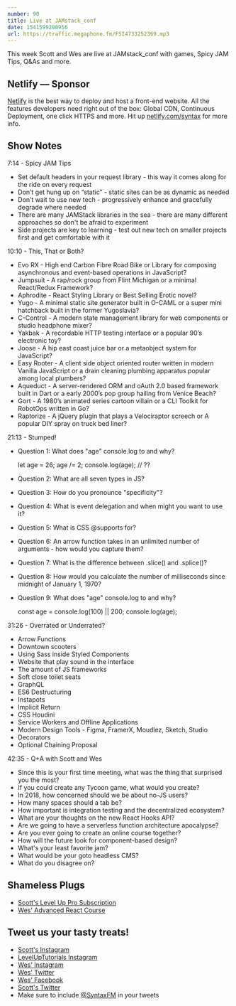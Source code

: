 ```yaml
---
number: 90
title: Live at JAMstack_conf
date: 1541599200956
url: https://traffic.megaphone.fm/FSI4733252369.mp3
---
```


This week Scott and Wes are live at JAMstack_conf with games, Spicy JAM Tips, Q&As and more.

## Netlify — Sponsor

[Netlify](https://netlify.com/syntax) is the best way to deploy and host a front-end website. All the features developers need right out of the box: Global CDN, Continuous Deployment, one click HTTPS and more. Hit up [netlify.com/syntax](https://netlify.com/syntax) for more info.

## Show Notes

7:14 - Spicy JAM Tips

* Set default headers in your request library - this way it comes along for the ride on every request
* Don’t get hung up on “static” - static sites can be as dynamic as needed
* Don’t wait to use new tech - progressively enhance and gracefully degrade where needed
* There are many JAMStack libraries in the sea - there are many different approaches so don't be afraid to experiment
* Side projects are key to learning - test out new tech on smaller projects first and get comfortable with it

10:10 - This, That or Both?

* Evo RX - High end Carbon Fibre Road Bike or Library for composing asynchronous and event-based operations in JavaScript?
* Jumpsuit - A rap/rock group from Flint Michigan or a minimal React/Redux Framework?
* Aphrodite - React Styling Library or Best Selling Erotic novel?
* Yugo - A minimal static site generator built in O-CAML or a super mini hatchback built in the former Yugoslavia?
* C-Control - A modern state management library for web components or studio headphone mixer?
* Yakbak - A recordable HTTP testing interface or a popular 90’s electronic toy?
* Joose - A hip east coast juice bar or a metaobject system for JavaScript?
* Easy Rooter - A client side object oriented router written in modern Vanilla JavaScript or a drain cleaning plumbing apparatus popular among local plumbers?
* Aqueduct - A server-rendered ORM and oAuth 2.0 based framework built in Dart or a early 2000’s pop group hailing from Venice Beach?
* Gort - A 1980’s animated series cartoon villain or a CLI Toolkit for RobotOps written in Go?
* Raptorize - A jQuery plugin that plays a Velociraptor screech or A popular DIY spray on truck bed liner?

21:13 - Stumped!

* Question 1: What does "age" console.log to and why?

  let age = 26;
  age /= 2;
  console.log(age); // ??

* Question 2: What are all seven types in JS?
* Question 3: How do you pronounce "specificity"?
* Question 4: What is event delegation and when might you want to use it?
* Question 5: What is CSS @supports for?
* Question 6: An arrow function takes in an unlimited number of arguments - how would you capture them?
* Question 7: What is the difference between .slice() and .splice()?
* Question 8: How would you calculate the number of milliseconds since midnight of January 1, 1970?
* Question 9: What does "age" console.log to and why?

  const age = console.log(100) || 200;
  console.log(age);

31:26 - Overrated or Underrated?

* Arrow Functions
* Downtown scooters
* Using Sass inside Styled Components
* Website that play sound in the interface
* The amount of JS frameworks
* Soft close toilet seats
* GraphQL
* ES6 Destructuring
* Instapots
* Implicit Return
* CSS Houdini
* Service Workers and Offline Applications
* Modern Design Tools - Figma, FramerX, Moudlez, Sketch, Studio
* Decorators
* Optional Chaining Proposal

42:35 - Q+A with Scott and Wes

* Since this is your first time meeting, what was the thing that surprised you the most?
* If you could create any Tycoon game, what would you create?
* In 2018, how concerned should we be about no-JS users?
* How many spaces should a tab be?
* How important is integration testing and the decentralized ecosystem?
* What are your thoughts on the new React Hooks API?
* Are we going to have a serverless function architecture apocalypse?
* Are you ever going to create an online course together?
* How will the future look for component-based design?
* What's your least favorite jam?
* What would be your goto headless CMS?
* What do you disagree on?

## Shameless Plugs

* [Scott's Level Up Pro Subscription](https://LevelUpTutorials.com/pro)
* [Wes' Advanced React Course](https://advancedreact.com/)

## Tweet us your tasty treats!

* [Scott's Instagram](https://www.instagram.com/stolinski/)
* [LevelUpTutorials Instagram](https://www.instagram.com/LevelUpTutorials/)
* [Wes' Instagram](https://www.instagram.com/wesbos/)
* [Wes' Twitter](https://twitter.com/wesbos)
* [Wes' Facebook](https://www.facebook.com/wesbos.developer)
* [Scott's Twitter](https://twitter.com/stolinski)
* Make sure to include [@SyntaxFM](https://twitter.com/SyntaxFM) in your tweets

